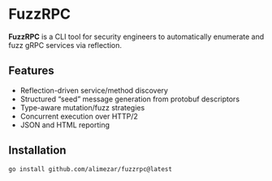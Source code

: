 # FuzzRPC

**FuzzRPC** is a CLI tool for security engineers to automatically enumerate and fuzz gRPC services via reflection.

## Features
- Reflection-driven service/method discovery  
- Structured “seed” message generation from protobuf descriptors  
- Type-aware mutation/fuzz strategies  
- Concurrent execution over HTTP/2  
- JSON and HTML reporting  

## Installation

```bash
go install github.com/alimezar/fuzzrpc@latest
